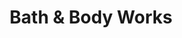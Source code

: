 ---
title: "Bath & Body Works"
url: /bengaluru/bath-und-body-works-100-feet-road/
shop: Kosmetik
---
